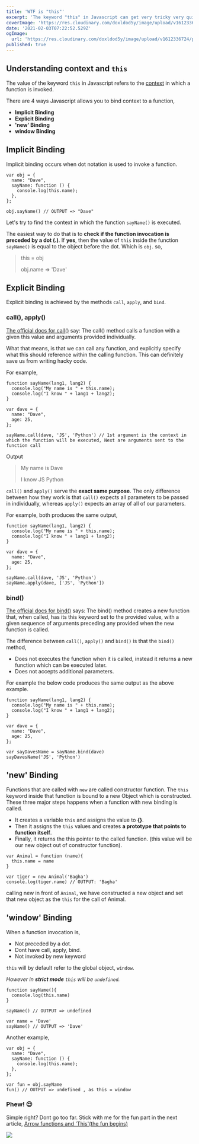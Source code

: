 ```yaml
---
title: 'WTF is "this"'
excerpt: 'The keyword "this" in Javascript can get very tricky very quickly. Let us get "this" off our heads once and for all.'
coverImage: 'https://res.cloudinary.com/doxldod5y/image/upload/v1612336724/portfolio/posts/wtf-is-this/dgahV0czTwWJuwa9RcTE__E2_80_9CWhy_20_E2_80_98This_E2_80_99_20in_20JavaScript_E2_80_9D2x.png_jf7qgd.jpg'
date: '2021-02-03T07:22:52.529Z'
ogImage:
  url: 'https://res.cloudinary.com/doxldod5y/image/upload/v1612336724/portfolio/posts/wtf-is-this/dgahV0czTwWJuwa9RcTE__E2_80_9CWhy_20_E2_80_98This_E2_80_99_20in_20JavaScript_E2_80_9D2x.png_jf7qgd.jpg'
published: true
---
```

## Understanding context and `this`


The value of the keyword `this` in Javascript refers to the [context](/posts/js-context) in which a function is invoked.

There are 4 ways Javascript allows you to bind context to a function,
- __Implicit Binding__
- __Explicit Binding__
- __'new' Binding__
- __window Binding__

## Implicit Binding

Implicit binding occurs when dot notation is used to invoke a function.

```
var obj = {
  name: "Dave",
  sayName: function () {
    console.log(this.name);
  },
};

obj.sayName() // OUTPUT => "Dave"
```
Let's try to find the context in which the function `sayName()` is executed.

The easiest way to do that is to __check if the function invocation is preceded by a dot (.)__. If __yes__, then the value of `this` inside the function `sayName()` is equal to the object before the dot. Which is `obj`.
so,

> this = obj
> 
> obj.name => 'Dave'


## Explicit Binding

Explicit binding is achieved by the methods `call`, `apply`, and `bind`.

### call(), apply()

[The official docs for call()](https://developer.mozilla.org/en-US/docs/Web/JavaScript/Reference/Global_Objects/Function/call) say: The call() method calls a function with a given this value and arguments provided individually.

What that means, is that we can call any function, and explicitly specify what this should reference within the calling function. This can definitely save us from writing hacky code.

For example,

```
function sayName(lang1, lang2) {
  console.log("My name is " + this.name);
  console.log("I know " + lang1 + lang2);
}

var dave = {
  name: "Dave",
  age: 25,
};

sayName.call(dave, 'JS', 'Python') // 1st argument is the context in which the function will be executed, Next are arguments sent to the function call
```
Output

> My name is Dave
> 
> I know JS Python


`call()` and `apply()` serve the __exact same purpose__. The only difference between how they work is that `call()` expects all parameters to be passed in individually, whereas `apply()` expects an array of all of our parameters. 

For example, both produces the same output,  

```
function sayName(lang1, lang2) {
  console.log("My name is " + this.name);
  console.log("I know " + lang1 + lang2);
}

var dave = {
  name: "Dave",
  age: 25,
};

sayName.call(dave, 'JS', 'Python')
sayName.apply(dave, ['JS', 'Python'])

```
### bind()

[The official docs for bind()](https://developer.mozilla.org/en-US/docs/Web/JavaScript/Reference/Global_objects/Function/bind) says: The bind() method creates a new function that, when called, has its this keyword set to the provided value, with a given sequence of arguments preceding any provided when the new function is called.

The difference between `call()`, `apply()` and `bind()` is that the `bind()` method,

- Does not executes the function when it is called, instead it returns a new function which can be executed later.
- Does not accepts additional parameters.

For example the below code produces the same output as the above example.

```
function sayName(lang1, lang2) {
  console.log("My name is " + this.name);
  console.log("I know " + lang1 + lang2);
}

var dave = {
  name: "Dave",
  age: 25,
};

var sayDavesName = sayName.bind(dave)
sayDavesName('JS', 'Python')
```

## 'new' Binding

Functions that are called with `new` are called constructor function. The `this` keyword inside that function is bound to a new Object which is constructed. These three major steps happens when a function with new binding is called.

- It creates a variable `this` and assigns the value to __{}__.
- Then it assigns the `this` values and creates __a prototype that points to function itself__.
- Finally, it returns the this pointer to the called function. (this value will be our new object out of constructor function).

```
var Animal = function (name){
  this.name = name
}

var tiger = new Animal('Bagha')
console.log(tiger.name) // OUTPUT: 'Bagha'
```
calling new in front of `Animal`, we have constructed a new object and set that new object as the `this` for the call of Animal.

## 'window' Binding

When a function invocation is,
- Not preceded by a dot.
- Dont have call, apply, bind.
- Not invoked by new keyword

`this` will by default refer to the global object, `window`.

*However in __strict mode__ `this` will be `undefined`.*

```
function sayName(){
  console.log(this.name)
}

sayName() // OUTPUT => undefined

var name = 'Dave'
sayName() // OUTPUT => 'Dave'
```

Another example,
```
var obj = {
  name: "Dave",
  sayName: function () {
    console.log(this.name);
  },
};

var fun = obj.sayName
fun() // OUTPUT => undefined , as this = window

```

### Phew! 😌

Simple right? Dont go too far. Stick with me for the fun part in the next article,
[Arrow functions and 'This'(the fun begins)](/posts/this-and-arrow)

![](https://res.cloudinary.com/doxldod5y/image/upload/v1612348882/portfolio/posts/wtf-is-this/giphy_wfab4t.webp)